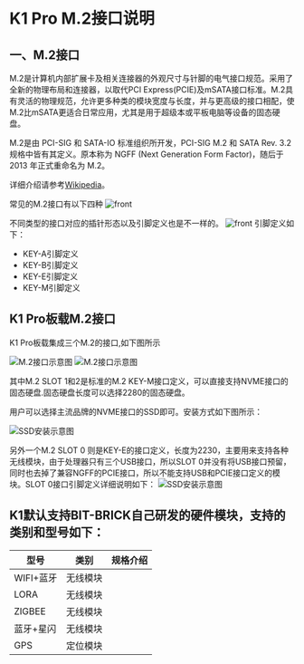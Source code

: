 # K1 Pro M.2接口说明

## 一、M.2接口

M.2是计算机内部扩展卡及相关连接器的外观尺寸与针脚的电气接口规范。采用了全新的物理布局和连接器，以取代PCI Express(PCIE)及mSATA接口标准。M.2具有灵活的物理规范，允许更多种类的模块宽度与长度，并与更高级的接口相配，使M.2比mSATA更适合日常应用，尤其是用于超级本或平板电脑等设备的固态硬盘。

M.2是由 PCI-SIG 和 SATA-IO 标准组织所开发，PCI-SIG M.2 和 SATA Rev. 3.2 规格中皆有其定义。原本称为 NGFF (Next Generation Form Factor)，随后于 2013 年正式重命名为 M.2。

详细介绍请参考[Wikipedia](https://zh.wikipedia.org/wiki/M.2)。

常见的M.2接口有以下四种
![front](/img/k1/hardware/m2/m2_type.png)

不同类型的接口对应的插针形态以及引脚定义也是不一样的。
![front](/img/k1/hardware/m2/m2_type_define.png)
引脚定义如下：

- KEY-A引脚定义
- KEY-B引脚定义
- KEY-E引脚定义
- KEY-M引脚定义

## K1 Pro板载M.2接口

K1 Pro板载集成三个M.2的接口,如下图所示

![M.2接口示意图](/img/k1/hardware/m2/k1_m2.png)
![M.2接口示意图](/img/k1/hardware/m2/k1_m2_1.png)

其中M.2 SLOT 1和2是标准的M.2 KEY-M接口定义，可以直接支持NVME接口的固态硬盘.固态硬盘长度可以选择2280的固态硬盘。

用户可以选择主流品牌的NVME接口的SSD即可。安装方式如下图所示：

![SSD安装示意图](/img/k1/hardware/m2/kingston_ssd.png)

另外一个M.2 SLOT 0 则是KEY-E的接口定义，长度为2230，主要用来支持各种无线模块，由于处理器只有三个USB接口，所以SLOT 0并没有将USB接口预留，同时也去掉了兼容NGFF的PCIE接口，所以不能支持USB和PCIE接口定义的模块。SLOT 0接口引脚定义详细说明如下：
![SSD安装示意图](/img/k1/hardware/m2/m2_frame.png)

## K1默认支持BIT-BRICK自己研发的硬件模块，支持的类别和型号如下：

| 型号   | 类别  | 规格介绍       |
| ------ | ----- | -------------- |
| WIFI+蓝牙 | 无线模块 |               |
| LORA   | 无线模块 |               |
| ZIGBEE | 无线模块 |               |
| 蓝牙+星闪 | 无线模块 |               |
| GPS    | 定位模块 |               |


